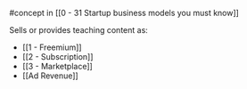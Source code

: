 #concept in [[0 - 31 Startup business models you must know]]

Sells or provides teaching content as:

- [[1 - Freemium]]
- [[2 - Subscription]]
- [[3 - Marketplace]]
- [[Ad Revenue]]
